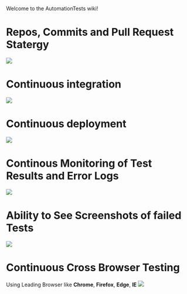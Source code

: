 Welcome to the AutomationTests wiki!
# Repos, Commits and Pull Request Statergy
![](https://dev.azure.com/SoumyaYalamanchili/2f77fd1c-d6ca-45ca-942c-c9e5cc230e24/_apis/git/repositories/e5788120-7fed-421d-81cb-d42bafee7717/Items?path=%2F.attachments%2Fimage-091a3e85-a65c-4573-b364-47339f60a36a.png&download=false&resolveLfs=true&%24format=octetStream&api-version=5.0-preview.1&sanitize=true&versionDescriptor.version=wikiMaster)

# Continuous integration
![](https://dev.azure.com/SoumyaYalamanchili/2f77fd1c-d6ca-45ca-942c-c9e5cc230e24/_apis/git/repositories/e5788120-7fed-421d-81cb-d42bafee7717/Items?path=%2F.attachments%2Fimage-5b399a7e-fba9-40e1-8d65-970719a9c00b.png&download=false&resolveLfs=true&%24format=octetStream&api-version=5.0-preview.1&sanitize=true&versionDescriptor.version=wikiMaster)

# Continuous deployment
![](https://dev.azure.com/SoumyaYalamanchili/2f77fd1c-d6ca-45ca-942c-c9e5cc230e24/_apis/git/repositories/e5788120-7fed-421d-81cb-d42bafee7717/Items?path=%2F.attachments%2Fimage-bdb40cce-c6cc-4bc7-847b-2128b2b83e89.png&download=false&resolveLfs=true&%24format=octetStream&api-version=5.0-preview.1&sanitize=true&versionDescriptor.version=wikiMaster)

# Continous Monitoring of Test Results and Error Logs
![](https://dev.azure.com/SoumyaYalamanchili/2f77fd1c-d6ca-45ca-942c-c9e5cc230e24/_apis/git/repositories/e5788120-7fed-421d-81cb-d42bafee7717/Items?path=%2F.attachments%2Fimage-b7ad44bf-d119-4934-ab21-b04b37515db8.png&download=false&resolveLfs=true&%24format=octetStream&api-version=5.0-preview.1&sanitize=true&versionDescriptor.version=wikiMaster)

# Ability to See Screenshots of failed Tests
![](https://dev.azure.com/SoumyaYalamanchili/2f77fd1c-d6ca-45ca-942c-c9e5cc230e24/_apis/git/repositories/e5788120-7fed-421d-81cb-d42bafee7717/Items?path=%2F.attachments%2Fimage-59fef0e3-5678-4812-a143-43faad7af5dc.png&download=false&resolveLfs=true&%24format=octetStream&api-version=5.0-preview.1&sanitize=true&versionDescriptor.version=wikiMaster)

# Continuous Cross Browser Testing
Using Leading Browser like **Chrome**, **Firefox**, **Edge**, **IE**
![](https://dev.azure.com/SoumyaYalamanchili/2f77fd1c-d6ca-45ca-942c-c9e5cc230e24/_apis/git/repositories/e5788120-7fed-421d-81cb-d42bafee7717/Items?path=%2F.attachments%2Fimage-c9908d79-45d2-4e43-b27b-b75ab6a0dfc4.png&download=false&resolveLfs=true&%24format=octetStream&api-version=5.0-preview.1&sanitize=true&versionDescriptor.version=wikiMaster)


